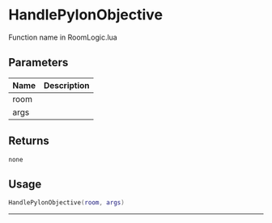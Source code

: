 # HandlePylonObjective

Function name in RoomLogic.lua

## Parameters

| Name | Description |
| ---- | ----------- |
| room |             |
| args |             |

## Returns

`none`

## Usage

```lua
HandlePylonObjective(room, args)
```

---

